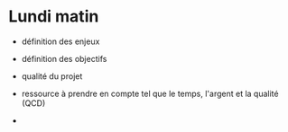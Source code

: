 # Lundi matin

- définition des enjeux

- définition des objectifs

- qualité du projet

- ressource à prendre en compte tel que le temps, l'argent et la qualité (QCD)

- 

